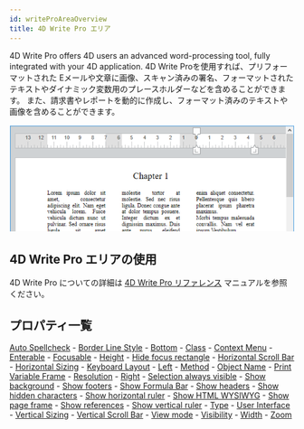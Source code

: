 ```yaml
---
id: writeProAreaOverview
title: 4D Write Pro エリア
---
```


4D Write Pro offers 4D users an advanced word-processing tool, fully integrated with your 4D application. 4D Write Proを使用すれば、プリフォーマットされた Eメールや文章に画像、スキャン済みの署名、フォーマットされたテキストやダイナミック変数用のプレースホルダーなどを含めることができます。 また、請求書やレポートを動的に作成し、フォーマット済みのテキストや画像を含めることができます。


![](assets/en/FormObjects/writePro2.png)


## 4D Write Pro エリアの使用

4D Write Pro についての詳細は [4D Write Pro リファレンス](https://doc.4d.com/4Dv18/4D/18/4D-Write-Pro-Reference.100-4522983.ja.html) マニュアルを参照ください。

## プロパティ一覧

[Auto Spellcheck](properties_Entry.md#auto-spellcheck) - [Border Line Style](properties_BackgroundAndBorder.md#border-line-style) - [Bottom](properties_CoordinatesAndSizing.md#bottom) - [Class](properties_Object.md#css-class) - [Context Menu](properties_Entry.md#context-menu) - [Enterable](properties_Entry.md#enterable) - [Focusable](properties_Entry.md#focusable) - [Height](properties_CoordinatesAndSizing.md#height) - [Hide focus rectangle](properties_Appearance.md#hide-focus-rectangle) - [Horizontal Scroll Bar](properties_Appearance.md#horizontal-scroll-bar) - [Horizontal Sizing](properties_ResizingOptions.md#horizontal-sizing) - [Keyboard Layout](properties_Entry.md#keyboard-layout) - [Left](properties_CoordinatesAndSizing.md#left) - [Method](properties_Action.md#method) - [Object Name](properties_Object.md#object-name) - [Print Variable Frame](properties_Print.md#print-frame) - [Resolution](properties_Appearance.md#resolution) - [Right](properties_CoordinatesAndSizing.md#right) - [Selection always visible](properties_Entry.md#selection-always-visible) - [Show background](properties_Appearance.md#show-background) - [Show footers](properties_Appearance.md#show-footers) - [Show Formula Bar](properties_Appearance.md#show-formula-bar) - [Show headers](properties_Appearance.md#show-headers) - [Show hidden characters](properties_Appearance.md#show-hidden-characters) - [Show horizontal ruler](properties_Appearance.md#show-horizontal-ruler) - [Show HTML WYSIWYG](properties_Appearance.md#show-html-wysiwyg) - [Show page frame](properties_Appearance.md#show-page-frame) - [Show references](properties_Appearance.md#show-references) - [Show vertical ruler](properties_Appearance.md#show-vertical-ruler) - [Type](properties_Object.md#type) - [User Interface](properties_Appearance.md#user-interface) - [Vertical Sizing](properties_ResizingOptions.md#vertical-sizing) - [Vertical Scroll Bar](properties_Appearance.md#vertical-scroll-bar) - [View mode](properties_Appearance.md#view-mode) -  [Visibility](properties_Display.md#visibility) - [Width](properties_CoordinatesAndSizing.md#width) - [Zoom](properties_Appearance.md#zoom)


